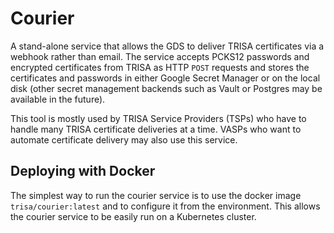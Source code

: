 # Courier

A stand-alone service that allows the GDS to deliver TRISA certificates via a webhook
rather than email. The service accepts PCKS12 passwords and encrypted certificates from
TRISA as HTTP `POST` requests and stores the certificates and passwords in either
Google Secret Manager or on the local disk (other secret management backends such as
Vault or Postgres may be available in the future).

This tool is mostly used by TRISA Service Providers (TSPs) who have to handle many
TRISA certificate deliveries at a time. VASPs who want to automate certificate delivery
may also use this service.

## Deploying with Docker

The simplest way to run the courier service is to use the docker image
`trisa/courier:latest` and to configure it from the environment. This allows the
courier service to be easily run on a Kubernetes cluster.

